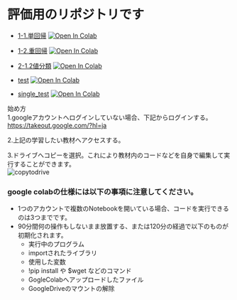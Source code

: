 # 評価用のリポジトリです
- [1-1.単回帰](https://colab.research.google.com/github/aice-ice/Senior-project/blob/master/single_regression.ipynb)
[![Open In Colab](https://colab.research.google.com/assets/colab-badge.svg)](https://colab.research.google.com/github/aice-ice/Senior-project/blob/master/single_regression.ipynb)

- [1-2.重回帰](https://colab.research.google.com/github/aice-ice/Senior-project/blob/master/multiple_regression.ipynb)
[![Open In Colab](https://colab.research.google.com/assets/colab-badge.svg)](https://colab.research.google.com/github/aice-ice/Senior-project/blob/master/multiple_regression.ipynb)

- [2-1.2値分類](https://colab.research.google.com/github/aice-ice/Senior-project/blob/master/binary_classification.ipynb)
[![Open In Colab](https://colab.research.google.com/assets/colab-badge.svg)](https://colab.research.google.com/github/aice-ice/Senior-project/blob/master/binary_classification.ipynb)

- [test](https://colab.research.google.com/github/aice-ice/Senior-project/blob/master/test.ipynb)
[![Open In Colab](https://colab.research.google.com/assets/colab-badge.svg)](https://colab.research.google.com/github/aice-ice/Senior-project/blob/master/test.ipynb)

- [single_test](https://colab.research.google.com/github/aice-ice/Senior-project/blob/master/single.ipynb)
[![Open In Colab](https://colab.research.google.com/assets/colab-badge.svg)](https://colab.research.google.com/github/aice-ice/Senior-project/blob/master/single.ipynb)

始め方 \
1.googleアカウントへログインしていない場合、下記からログインする。\
https://takeout.google.com/?hl=ja  

2.上記の学習したい教材へアクセスする。 

3.ドライブへコピーを選択。これにより教材内のコードなどを自身で編集して実行することができます。  
![copytodrive](https://github.com/aice-ice/Senior-project/assets/130728410/0a3d12c2-f17f-4bb7-90d4-f683db71f174)


### google colabの仕様には以下の事項に注意してください。
 - 1つのアカウントで複数のNotebookを開いている場合、コードを実行できるのは3つまでです。
 - 90分間何の操作もしないまま放置する、または120分の経過で以下のものが初期化されます。
    - 実行中のプログラム
    - importされたライブラリ
    - 使用した変数
    - !pip install や $wget などのコマンド
    - GogleColabへアップロードしたファイル
    - GoogleDriveのマウントの解除

